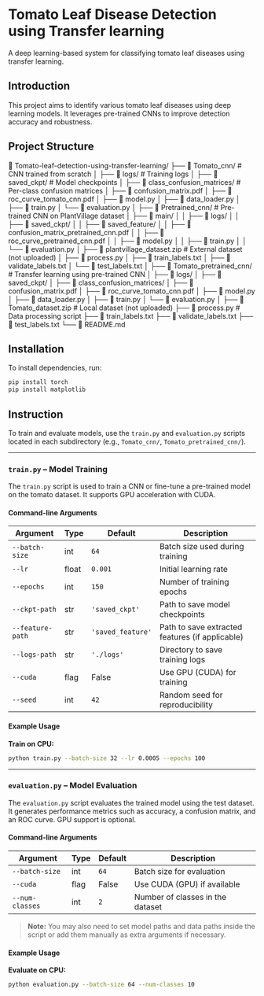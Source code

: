 # Tomato Leaf Disease Detection using Transfer learning
A deep learning-based system for classifying tomato leaf diseases using transfer learning.

## Introduction
This project aims to identify various tomato leaf diseases using deep learning models. It leverages pre-trained CNNs to improve detection accuracy and robustness.

## Project Structure
📁 Tomato-leaf-detection-using-transfer-learning/
├── 📁 Tomato_cnn/                      # CNN trained from scratch
│   ├── 📁 logs/                        # Training logs
│   ├── 📁 saved_ckpt/                 # Model checkpoints
│   ├── 📁 class_confusion_matrices/   # Per-class confusion matrices
│   ├── 📄 confusion_matrix.pdf
│   ├── 📄 roc_curve_tomato_cnn.pdf
│   ├── 📄 model.py
│   ├── 📄 data_loader.py
│   ├── 📄 train.py
│   └── 📄 evaluation.py
│
├── 📁 Pretrained_cnn/                 # Pre-trained CNN on PlantVillage dataset
│   ├── 📁 main/
│   │   ├── 📁 logs/
│   │   ├── 📁 saved_ckpt/
│   │   ├── 📁 saved_feature/
│   │   ├── 📄 confusion_matrix_pretrained_cnn.pdf
│   │   ├── 📄 roc_curve_pretrained_cnn.pdf
│   │   ├── 📄 model.py
│   │   ├── 📄 train.py
│   │   └── 📄 evaluation.py
│   ├── 📄 plantvillage_dataset.zip         # External dataset (not uploaded)
│   ├── 📄 process.py
│   ├── 📄 train_labels.txt
│   ├── 📄 validate_labels.txt
│   └── 📄 test_labels.txt
│
├── 📁 Tomato_pretrained_cnn/         # Transfer learning using pre-trained CNN
│   ├── 📁 logs/
│   ├── 📁 saved_ckpt/
│   ├── 📁 class_confusion_matrices/
│   ├── 📄 confusion_matrix.pdf
│   ├── 📄 roc_curve_tomato_cnn.pdf
│   ├── 📄 model.py
│   ├── 📄 data_loader.py
│   ├── 📄 train.py
│   └── 📄 evaluation.py
│
├── 📄 Tomato_dataset.zip             # Local dataset (not uploaded)
├── 📄 process.py                     # Data processing script
├── 📄 train_labels.txt
├── 📄 validate_labels.txt
├── 📄 test_labels.txt
└── 📄 README.md

## Installation

To install dependencies, run:

```bash
pip install torch
pip install matplotlib
```

## Instruction

To train and evaluate models, use the `train.py` and `evaluation.py` scripts located in each subdirectory (e.g., `Tomato_cnn/`, `Tomato_pretrained_cnn/`).

---

### `train.py` – Model Training

The `train.py` script is used to train a CNN or fine-tune a pre-trained model on the tomato dataset. It supports GPU acceleration with CUDA.

#### Command-line Arguments

| Argument           | Type   | Default             | Description                                          |
|--------------------|--------|---------------------|------------------------------------------------------|
| `--batch-size`     | int    | `64`                | Batch size used during training                      |
| `--lr`             | float  | `0.001`             | Initial learning rate                                |
| `--epochs`         | int    | `150`               | Number of training epochs                            |
| `--ckpt-path`      | str    | `'saved_ckpt'`      | Path to save model checkpoints                       |
| `--feature-path`   | str    | `'saved_feature'`   | Path to save extracted features (if applicable)      |
| `--logs-path`      | str    | `'./logs'`          | Directory to save training logs                      |
| `--cuda`           | flag   | False               | Use GPU (CUDA) for training                          |
| `--seed`           | int    | `42`                | Random seed for reproducibility                      |

#### Example Usage

**Train on CPU:**
```bash
python train.py --batch-size 32 --lr 0.0005 --epochs 100
```

---

### `evaluation.py` – Model Evaluation

The `evaluation.py` script evaluates the trained model using the test dataset. It generates performance metrics such as accuracy, a confusion matrix, and an ROC curve. GPU support is optional.

#### Command-line Arguments

| Argument           | Type   | Default         | Description                                                  |
|--------------------|--------|------------------|--------------------------------------------------------------|
| `--batch-size`     | int    | `64`             | Batch size for evaluation                                    |
| `--cuda`           | flag   | False            | Use CUDA (GPU) if available                                  |
| `--num-classes`    | int    | `2`              | Number of classes in the dataset                             |

> **Note:** You may also need to set model paths and data paths inside the script or add them manually as extra arguments if necessary.

#### Example Usage

**Evaluate on CPU:**
```bash
python evaluation.py --batch-size 64 --num-classes 10
```
